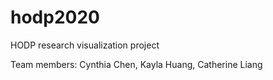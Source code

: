 # hodp2020
HODP research visualization project

Team members: Cynthia Chen, Kayla Huang, Catherine Liang
